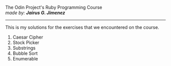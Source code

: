 The Odin Project's Ruby Programming Course <br>
<i>made by: <b>Jairus G. Jimenez</b> </i>
<hr>
This is my solutions for the exercises that we encountered on the course. <br>
<ol>
	<li>Caesar Cipher</li>
	<li>Stock Picker</li>
	<li>Substrings</li>
	<li>Bubble Sort</li>
	<li>Enumerable</li>
</ol>